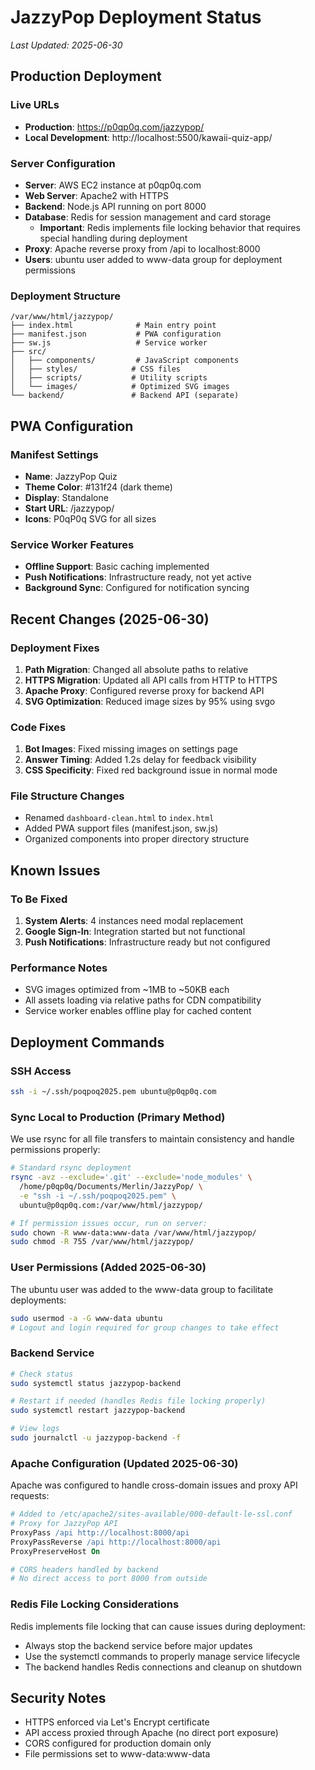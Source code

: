 # JazzyPop Deployment Status
*Last Updated: 2025-06-30*

## Production Deployment

### Live URLs
- **Production**: https://p0qp0q.com/jazzypop/
- **Local Development**: http://localhost:5500/kawaii-quiz-app/

### Server Configuration
- **Server**: AWS EC2 instance at p0qp0q.com
- **Web Server**: Apache2 with HTTPS
- **Backend**: Node.js API running on port 8000
- **Database**: Redis for session management and card storage
  - **Important**: Redis implements file locking behavior that requires special handling during deployment
- **Proxy**: Apache reverse proxy from /api to localhost:8000
- **Users**: ubuntu user added to www-data group for deployment permissions

### Deployment Structure
```
/var/www/html/jazzypop/
├── index.html              # Main entry point
├── manifest.json           # PWA configuration
├── sw.js                   # Service worker
├── src/
│   ├── components/         # JavaScript components
│   ├── styles/            # CSS files
│   ├── scripts/           # Utility scripts
│   └── images/            # Optimized SVG images
└── backend/               # Backend API (separate)
```

## PWA Configuration

### Manifest Settings
- **Name**: JazzyPop Quiz
- **Theme Color**: #131f24 (dark theme)
- **Display**: Standalone
- **Start URL**: /jazzypop/
- **Icons**: P0qP0q SVG for all sizes

### Service Worker Features
- **Offline Support**: Basic caching implemented
- **Push Notifications**: Infrastructure ready, not yet active
- **Background Sync**: Configured for notification syncing

## Recent Changes (2025-06-30)

### Deployment Fixes
1. **Path Migration**: Changed all absolute paths to relative
2. **HTTPS Migration**: Updated all API calls from HTTP to HTTPS
3. **Apache Proxy**: Configured reverse proxy for backend API
4. **SVG Optimization**: Reduced image sizes by 95% using svgo

### Code Fixes
1. **Bot Images**: Fixed missing images on settings page
2. **Answer Timing**: Added 1.2s delay for feedback visibility
3. **CSS Specificity**: Fixed red background issue in normal mode

### File Structure Changes
- Renamed `dashboard-clean.html` to `index.html`
- Added PWA support files (manifest.json, sw.js)
- Organized components into proper directory structure

## Known Issues

### To Be Fixed
1. **System Alerts**: 4 instances need modal replacement
2. **Google Sign-In**: Integration started but not functional
3. **Push Notifications**: Infrastructure ready but not configured

### Performance Notes
- SVG images optimized from ~1MB to ~50KB each
- All assets loading via relative paths for CDN compatibility
- Service worker enables offline play for cached content

## Deployment Commands

### SSH Access
```bash
ssh -i ~/.ssh/poqpoq2025.pem ubuntu@p0qp0q.com
```

### Sync Local to Production (Primary Method)
We use rsync for all file transfers to maintain consistency and handle permissions properly:

```bash
# Standard rsync deployment
rsync -avz --exclude='.git' --exclude='node_modules' \
  /home/p0qp0q/Documents/Merlin/JazzyPop/ \
  -e "ssh -i ~/.ssh/poqpoq2025.pem" \
  ubuntu@p0qp0q.com:/var/www/html/jazzypop/

# If permission issues occur, run on server:
sudo chown -R www-data:www-data /var/www/html/jazzypop/
sudo chmod -R 755 /var/www/html/jazzypop/
```

### User Permissions (Added 2025-06-30)
The ubuntu user was added to the www-data group to facilitate deployments:
```bash
sudo usermod -a -G www-data ubuntu
# Logout and login required for group changes to take effect
```

### Backend Service
```bash
# Check status
sudo systemctl status jazzypop-backend

# Restart if needed (handles Redis file locking properly)
sudo systemctl restart jazzypop-backend

# View logs
sudo journalctl -u jazzypop-backend -f
```

### Apache Configuration (Updated 2025-06-30)
Apache was configured to handle cross-domain issues and proxy API requests:

```apache
# Added to /etc/apache2/sites-available/000-default-le-ssl.conf
# Proxy for JazzyPop API
ProxyPass /api http://localhost:8000/api
ProxyPassReverse /api http://localhost:8000/api
ProxyPreserveHost On

# CORS headers handled by backend
# No direct access to port 8000 from outside
```

### Redis File Locking Considerations
Redis implements file locking that can cause issues during deployment:
- Always stop the backend service before major updates
- Use the systemctl commands to properly manage service lifecycle
- The backend handles Redis connections and cleanup on shutdown

## Security Notes
- HTTPS enforced via Let's Encrypt certificate
- API access proxied through Apache (no direct port exposure)
- CORS configured for production domain only
- File permissions set to www-data:www-data